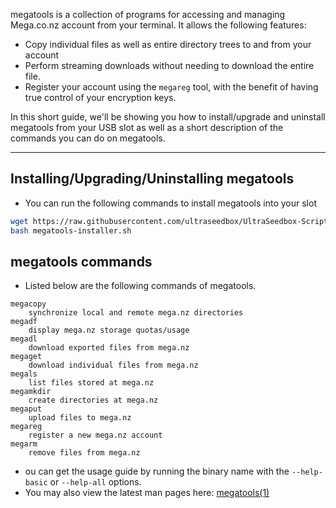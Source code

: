 megatools is a collection of programs for accessing and managing Mega.co.nz account from your terminal. It allows the following features:

* Copy individual files as well as entire directory trees to and from your account
* Perform streaming downloads without needing to download the entire file.
* Register your account using the `megareg` tool, with the benefit of having true control of your encryption keys.

In this short guide, we'll be showing you how to install/upgrade and uninstall megatools from your USB slot as well as a short description of the commands you can do on megatools.

***

## Installing/Upgrading/Uninstalling megatools

* You can run the following commands to install megatools into your slot

```sh
wget https://raw.githubusercontent.com/ultraseedbox/UltraSeedbox-Scripts/master/megatools/megatools-installer.sh
bash megatools-installer.sh
```

## megatools commands

* Listed below are the following commands of megatools.

```
megacopy
	synchronize local and remote mega.nz directories
megadf
	display mega.nz storage quotas/usage
megadl
	download exported files from mega.nz
megaget
	download individual files from mega.nz
megals
	list files stored at mega.nz
megamkdir
	create directories at mega.nz
megaput
	upload files to mega.nz
megareg
	register a new mega.nz account
megarm
	remove files from mega.nz
```

* ou can get the usage guide by running the binary name with the `--help-basic` or `--help-all` options.
* You may also view the latest man pages here: [megatools(1)](https://megatools.megous.com/man/megatools.html)